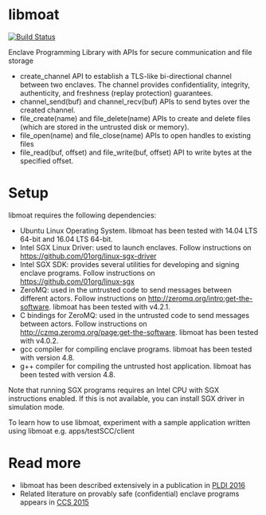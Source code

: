 # libmoat
[![Build Status](https://travis-ci.com/rsinha/libmoat.svg?token=D2mdydEyqN9gqKmdCX5p&branch=master)](https://travis-ci.com/rsinha/libmoat)

Enclave Programming Library with APIs for secure communication and file storage
* create_channel API to establish a TLS-like bi-directional channel between two enclaves. 
The channel provides confidentiality, integrity, authenticity, and freshness (replay protection) guarantees.
* channel_send(buf) and channel_recv(buf) APIs to send bytes over the created channel.
* file_create(name) and file_delete(name) APIs to create and delete files (which are stored in the untrusted disk or memory).
* file_open(name) and file_close(name) APIs to open handles to existing files
* file_read(buf, offset) and file_write(buf, offset) API to write bytes at the specified offset.

# Setup

libmoat requires the following dependencies:
* Ubuntu Linux Operating System. libmoat has been tested with 14.04 LTS 64-bit and 16.04 LTS 64-bit.
* Intel SGX Linux Driver: used to launch enclaves.
Follow instructions on https://github.com/01org/linux-sgx-driver
* Intel SGX SDK: provides several utilities for developing and signing enclave programs.
Follow instructions on https://github.com/01org/linux-sgx
* ZeroMQ: used in the untrusted code to send messages between different actors.
Follow instructions on http://zeromq.org/intro:get-the-software.
libmoat has been tested with v4.2.1.
* C bindings for ZeroMQ: used in the untrusted code to send messages between actors.
Follow instructions on http://czmq.zeromq.org/page:get-the-software. 
libmoat has been tested with v4.0.2.
* gcc compiler for compiling enclave programs. libmoat has been tested with version 4.8.
* g++ compiler for compiling the untrusted host application. libmoat has been tested with version 4.8.

Note that running SGX programs requires an Intel CPU with SGX instructions enabled.
If this is not available, you can install SGX driver in simulation mode.

To learn how to use libmoat, experiment with a sample application written using libmoat e.g. apps/testSCC/client

# Read more

* libmoat has been described extensively in a publication in [PLDI 2016](https://people.eecs.berkeley.edu/~rsinha/research/pubs/pldi2016.pdf)
* Related literature on provably safe (confidential) enclave programs appears in [CCS 2015](https://people.eecs.berkeley.edu/~rsinha/research/pubs/ccs2015.pdf)
